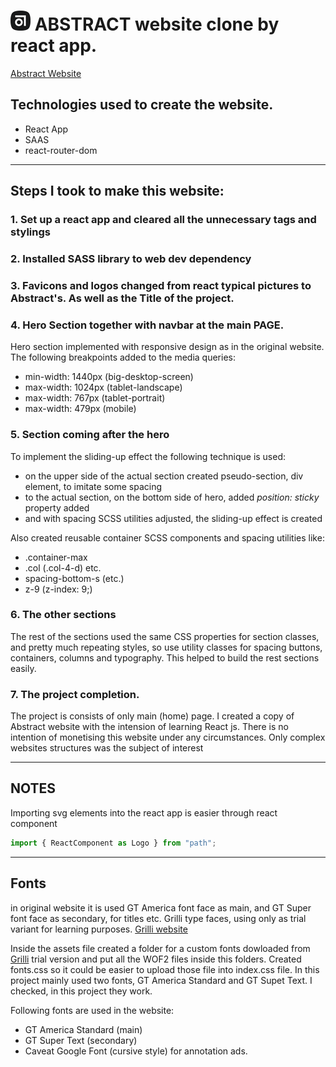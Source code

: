 # ![Abstract Logo](./src/assets/images/favicon.png) ABSTRACT website clone by react app.

[Abstract Website](https://www.abstract.com/)

## Technologies used to create the website.

- React App
- SAAS
- react-router-dom

---

## Steps I took to make this website:

### 1. Set up a react app and cleared all the unnecessary tags and stylings

### 2. Installed SASS library to web dev dependency

### 3. Favicons and logos changed from react typical pictures to Abstract's. As well as the Title of the project.

### 4. Hero Section together with navbar at the main PAGE.

Hero section implemented with responsive design as in the original website.
The following breakpoints added to the media queries:

- min-width: 1440px (big-desktop-screen)
- max-width: 1024px (tablet-landscape)
- max-width: 767px (tablet-portrait)
- max-width: 479px (mobile)

### 5. Section coming after the hero

To implement the sliding-up effect the following technique is used:

- on the upper side of the actual section created pseudo-section, div element, to imitate some spacing
- to the actual section, on the bottom side of hero, added _position: sticky_ property added
- and with spacing SCSS utilities adjusted, the sliding-up effect is created

Also created reusable container SCSS components and spacing utilities like:

- .container-max
- .col (.col-4-d) etc.
- spacing-bottom-s (etc.)
- z-9 (z-index: 9;)

### 6. The other sections

The rest of the sections used the same CSS properties for section classes, and pretty much repeating styles, so use utility classes for spacing buttons, containers, columns and typography. This helped to build the rest sections easily.

### 7. The project completion.

The project is consists of only main (home) page. I created a copy of Abstract website with the intension of learning React js. There is no intention of monetising this website under any circumstances. Only complex websites structures was the subject of interest

---

## NOTES

Importing svg elements into the react app is easier through react component

```js
import { ReactComponent as Logo } from "path";
```

---

## Fonts

in original website it is used GT America font face as main, and GT Super font face as secondary, for titles etc. Grilli type faces, using only as trial variant for learning purposes. [Grilli website](grillitype.com)

Inside the assets file created a folder for a custom fonts dowloaded from [Grilli](grillitype.com) trial version and put all the WOF2 files inside this folders. Created fonts.css so it could be easier to upload those file into index.css file.
In this project mainly used two fonts, GT America Standard and GT Supet Text. I checked, in this project they work.

Following fonts are used in the website:

- GT America Standard (main)
- GT Super Text (secondary)
- Caveat Google Font (cursive style) for annotation ads.

